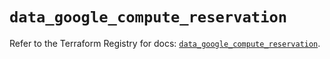 # `data_google_compute_reservation`

Refer to the Terraform Registry for docs: [`data_google_compute_reservation`](https://registry.terraform.io/providers/hashicorp/google/6.8.0/docs/data-sources/compute_reservation).
